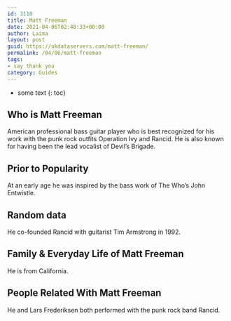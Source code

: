 ```yaml
---
id: 3110
title: Matt Freeman
date: 2021-04-06T02:48:33+00:00
author: Laima
layout: post
guid: https://ukdataservers.com/matt-freeman/
permalink: /04/06/matt-freeman
tags:
- say thank you
category: Guides
---
```


* some text
{: toc}


## Who is Matt Freeman
                  
                  
                  
American professional bass guitar player who is best recognized for his work with the punk rock outfits Operation Ivy and Rancid. He is also known for having been the lead vocalist of Devil&#8217;s Brigade. 
                  
              
            
              
            
                
                
                
## Prior to Popularity
                  
                  
                  
At an early age he was inspired by the bass work of The Who&#8217;s John Entwistle. 
                  
              
            
              
            
                
                
                
## Random data
                  
                  
                  
He co-founded Rancid with guitarist Tim Armstrong in 1992. 
                  
              
            
              
            
                
                
                
## Family & Everyday Life of Matt Freeman
                  
                  
                  
He is from California. 
                  
              
            
              
            
                
                
                
## People Related With Matt Freeman
                  
                  
                  
He and Lars Frederiksen both performed with the punk rock band Rancid. 
                  
              
            
              
            
                
              
            
              
              
            
            
              
            
          
          
          